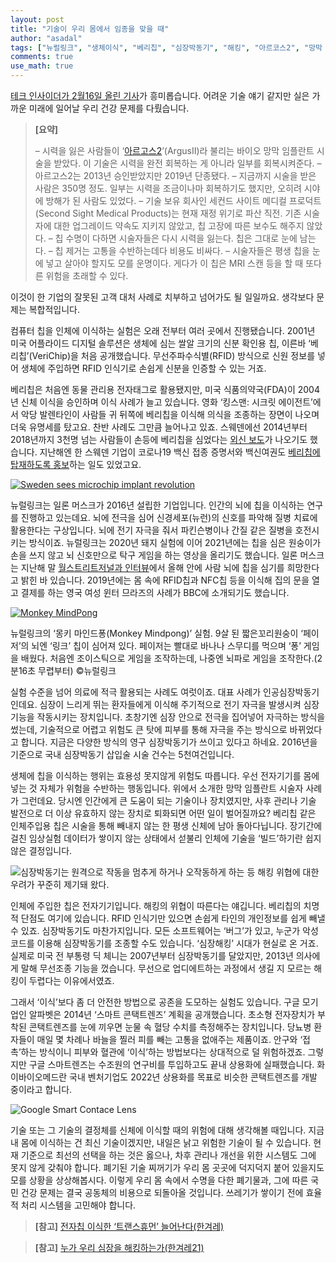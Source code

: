 ```yaml
---
layout: post
title: "기술이 우리 몸에서 임종을 맞을 때"
author: "asadal"
tags: ["뉴럴링크", "생체이식", "베리칩", "심장박동기", "해킹", "아르코스2", "망막 임플란트"]
comments: true
use_math: true
---
```


[테크 인사이더가 2월16일 올린 기사](https://www.insider.com/people-with-eye-implants-risk-going-blind-when-device-expires-2022-2)가 흥미롭습니다. 어려운 기술 얘기 같지만 실은 가까운 미래에 일어날 우리 건강 문제를 다뤘습니다.

> **[요약]**
>
> – 시력을 잃은 사람들이 ‘[아르고스2](https://secondsight.com/discover-argus/)’(ArgusⅡ)라 불리는 바이오 망막 임플란트 시술을 받았다. 이 기술은 시력을 완전 회복하는 게 아니라 일부를 회복시켜준다.
> – 아르고스2는 2013년 승인받았지만 2019년 단종됐다.
> – 지금까지 시술을 받은 사람은 350명 정도. 일부는 시력을 조금이나마 회복하기도 했지만, 오히려 시야에 방해가 된 사람도 있었다.
> – 기술 보유 회사인 세컨드 사이트 메디컬 프로덕트(Second Sight Medical Products)는 현재 재정 위기로 파산 직전. 기존 시술자에 대한 업그레이드 약속도 지키지 않았고, 칩 고장에 따른 보수도 해주지 않았다.
> – 칩 수명이 다하면 시술자들은 다시 시력을 잃는다. 칩은 그대로 눈에 남는다.
> – 칩 제거는 고통을 수반하는데다 비용도 비싸다.
> – 시술자들은 평생 칩을 눈에 넣고 살아야 할지도 모를 운명이다. 게다가 이 칩은 MRI 스캔 등을 할 때 또다른 위험을 초래할 수 있다.

이것이 한 기업의 잘못된 고객 대처 사례로 치부하고 넘어가도 될 일일까요. 생각보다 문제는 복합적입니다.

컴퓨터 칩을 인체에 이식하는 실험은 오래 전부터 여러 곳에서 진행됐습니다. 2001년 미국 어플라이드 디지털 솔루션은 생체에 심는 쌀알 크기의 신분 확인용 칩, 이른바 ‘베리칩’(VeriChip)을 처음 공개했습니다. 무선주파수식별(RFID) 방식으로 신원 정보를 넣어 생체에 주입하면 RFID 인식기로 손쉽게 신분을 인증할 수 있는 거죠.

베리칩은 처음엔 동물 관리용 전자태그로 활용됐지만, 미국 식품의약국(FDA)이 2004년 신체 이식을 승인하며 이식 사례가 늘고 있습니다. 영화 ‘킹스맨: 시크릿 에이전트’에서 악당 발렌타인이 사람들 귀 뒤쪽에 베리칩을 이식해 의식을 조종하는 장면이 나오며 더욱 유명세를 탔고요. 찬반 사례도 그만큼 늘어나고 있죠. 스웨덴에선 2014년부터 2018년까지 3천명 넘는 사람들이 손등에 베리칩을 심었다는 [외신 보도](https://www.scmp.com/news/world/europe/article/2145896/thousands-people-sweden-get-microchip-implants-new-way-life)가 나오기도 했습니다. 지난해엔 한 스웨덴 기업이 코로나19 백신 접종 증명서와 백신여권도 [베리칩에 탑재하도록 홍보](https://twitter.com/afp/status/1473326898004512778)하는 일도 있었고요.

[![Sweden sees microchip implant revolution](https://img.youtube.com/vi/dl_gemn9a9E/0.jpg)](https://www.youtube.com/watch?v=dl_gemn9a9E) 

뉴럴링크는 일론 머스크가 2016년 설립한 기업입니다. 인간의 뇌에 칩을 이식하는 연구를 진행하고 있는데요. 뇌에 전극을 심어 신경세포(뉴런)의 신호를 파악해 질병 치료에 활용한다는 구상입니다. 뇌에 전기 자극을 줘서 파킨슨병이나 간질 같은 질병을 호전시키는 방식이죠. 뉴럴링크는 2020년 돼지 실험에 이어 2021년에는 칩을 심은 원숭이가 손을 쓰지 않고 뇌 신호만으로 탁구 게임을 하는 영상을 올리기도 했습니다. 일론 머스크는 지난해 말 [월스트리트저널과 인터뷰](https://www.wsj.com/articles/elon-musk-on-ev-subsidies-corporate-titles-and-china-the-full-transcript-11639012832?reflink=desktopwebshare_permalink)에서 올해 안에 사람 뇌에 칩을 심기를 희망한다고 밝힌 바 있습니다. 2019년에는 몸 속에 RFID칩과 NFC칩 등을 이식해 집의 문을 열고 결제를 하는 영국 여성 윈터 므라즈의 사례가 BBC에 소개되기도 했습니다.

[![Monkey MindPong](https://img.youtube.com/vi/rsCul1sp4hQ/0.jpg)](https://www.youtube.com/watch?v=rsCul1sp4hQ) 

뉴럴링크의 ‘몽키 마인드퐁(Monkey Mindpong)’ 실험. 9살 된 짧은꼬리원숭이 ‘페이저’의 뇌엔 ‘링크’ 칩이 심어져 있다. 페이저는 빨대로 바나나 스무디를 먹으며 ‘퐁’ 게임을 배웠다. 처음엔 조이스틱으로 게임을 조작하는데, 나중엔 뇌파로 게임을 조작한다.(2분16초 무렵부터) ©뉴럴링크

실험 수준을 넘어 의료에 적극 활용되는 사례도 여럿이죠. 대표 사례가 인공심장박동기인데요. 심장이 느리게 뛰는 환자들에게 이식해 주기적으로 전기 자극을 발생시켜 심장 기능을 작동시키는 장치입니다. 초창기엔 심장 안으로 전극을 집어넣어 자극하는 방식을 썼는데, 기술적으로 어렵고 위험도 큰 탓에 피부를 통해 자극을 주는 방식으로 바뀌었다고 합니다. 지금은 다양한 방식의 영구 심장박동기가 쓰이고 있다고 하네요. 2016년을 기준으로 국내 심장박동기 삽입술 시술 건수는 5천여건입니다.

생체에 칩을 이식하는 행위는 효용성 못지않게 위험도 따릅니다. 우선 전자기기를 몸에 넣는 것 자체가 위험을 수반하는 행동입니다. 위에서 소개한 망막 임플란트 시술자 사례가 그런데요. 당시엔 인간에게 큰 도움이 되는 기술이나 장치였지만, 사후 관리나 기술 발전으로 더 이상 유효하지 않는 장치로 퇴화되면 어떤 일이 벌어질까요? 베리칩 같은 인체주입용 칩은 시술을 통해 빼내지 않는 한 평생 신체에 남아 돌아다닙니다. 장기간에 걸친 임상실험 데이터가 쌓이지 않는 상태에서 섣불리 인체에 기술을 ‘빌드’하기란 쉽지 않은 결정입니다.

![심장박동기는 원격으로 작동을 멈추게 하거나 오작동하게 하는 등 해킹 위협에 대한 우려가 꾸준히 제기돼 왔다.](https://upload.wikimedia.org/wikipedia/commons/6/66/Pacemaker.jpg)

인체에 주입한 칩은 전자기기입니다. 해킹의 위협이 따른다는 얘깁니다. 베리칩의 치명적 단점도 여기에 있습니다. RFID 인식기만 있으면 손쉽게 타인의 개인정보를 쉽게 빼낼 수 있죠. 심장박동기도 마찬가지입니다. 모든 소프트웨어는 ‘버그’가 있고, 누군가 악성코드를 이용해 심장박동기를 조종할 수도 있습니다. ‘심장해킹’ 시대가 현실로 온 거죠. 실제로 미국 전 부통령 딕 체니는 2007년부터 심장박동기를 달았지만, 2013년 의사에게 말해 무선조종 기능을 껐습니다. 무선으로 업디에트하는 과정에서 생길 지 모르는 해킹이 두렵다는 이유에서였죠.

그래서 ‘이식’보다 좀 더 안전한 방법으로 공존을 도모하는 실험도 있습니다. 구글 모기업인 알파벳은 2014년 ‘스마트 콘택트렌즈’ 계획을 공개했습니다. 초소형 전자장치가 부착된 콘택트렌즈를 눈에 끼우면 눈물 속 혈당 수치를 측정해주는 장치입니다. 당뇨병 환자들이 매일 몇 차례나 바늘을 찔러 피를 빼는 고통을 없애주는 제품이죠. 안구와 ‘접촉’하는 방식이니 피부와 혈관에 ‘이식’하는 방법보다는 상대적으로 덜 위험하겠죠. 그렇지만 구글 스마트렌즈는 수조원의 연구비를 투입하고도 끝내 상용화에 실패했습니다. 화이바이오메드란 국내 벤처기업도 2022년 상용화를 목표로 비슷한 콘택트렌즈를 개발 중이라고 합니다.

![Google Smart Contace Lens](https://api.time.com/wp-content/uploads/2014/07/google-contact-lens.jpg)

기술 또는 그 기술의 결정체를 신체에 이식할 때의 위험에 대해 생각해볼 때입니다. 지금 내 몸에 이식하는 건 최신 기술이겠지만, 내일은 낡고 위험한 기술이 될 수 있습니다. 현재 기준으로 최선의 선택을 하는 것은 옳으나, 차후 관리나 개선을 위한 시스템도 그에 못지 않게 갖춰야 합니다. 폐기된 기술 찌꺼기가 우리 몸 곳곳에 덕지덕지 붙어 있을지도 모를 상황을 상상해봅시다. 이렇게 우리 몸 속에서 수명을 다한 폐기물과, 그에 따른 국민 건강 문제는 결국 공동체의 비용으로 되돌아올 것입니다. 쓰레기가 쌓이기 전에 효율적 처리 시스템을 고민해야 합니다.

> **[참고]** [전자칩 이식한 ‘트랜스휴먼’ 늘어난다(한겨레)](https://www.hani.co.kr/arti/science/future/912679.html)

> **[참고]** [누가 우리 심장을 해킹하는가(한겨레21)](http://h21.hani.co.kr/arti/economy/economy_general/37084.html)





